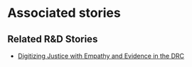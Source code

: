 # Associated stories

<!-- !!DO NOT REMOVE!! start autogenerated hyperlinks -->
## Related R&D Stories
- [Digitizing Justice with Empathy and Evidence in the DRC](/stories/?doc=Explorers_COD)
<!-- !!DO NOT REMOVE!! end autogenerated hyperlinks -->